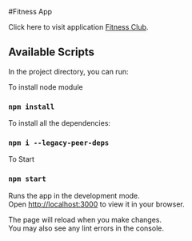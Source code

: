 #Fitness App

Click here to visit application [Fitness Club](https://abhishek-gym1.netlify.app/).

## Available Scripts

In the project directory, you can run:

To install node module
### `npm install`

To install all the dependencies:
### `npm i --legacy-peer-deps`

To Start 
### `npm start`

Runs the app in the development mode.\
Open [http://localhost:3000](http://localhost:3000) to view it in your browser.

The page will reload when you make changes.\
You may also see any lint errors in the console.




